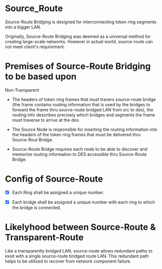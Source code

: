 # Source_Route

Source-Route Bridging is designed for interconnecting token ring segments into a bigger LAN.

Originally, Source-Route Bridging was deemed as a universal method for creating large-scale networks. However in actual world, source-route can not meet client's requirement.

# Premises of Source-Route Bridging to be based upon 

Non-Transparent

* The headers of token ring frames that must travers source-route bridge (the frame contains routing information that is used by the bridges to forward the frame thru source-route bridged LAN from src to des), the routing info describes precisely which bridges and segments the frame must traverse to arrive at the des.

* The Source Node is responsible for inserting the routing information into the headers of the token ring frames that must be delivered thru Source-Rout Bridge.

* Source-Route Bridge requires each node to be able to discover and memorize routing information to DES accessible thru Source-Route Bridge.

# Config of Source-Route

- [x] Each Ring shall be assigned a unique number.

- [x] Each bridge shall be assigned a unique number with each ring to which the bridge is connected.

# Likelyhood between Source-Route & Transparent-Route

Like a transparently bridged LAN, source-route allows redundant paths to exist with a single source-route bridged route LAN. This redundant path helps to be utilized to recover from network component failure.



